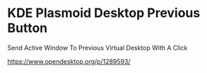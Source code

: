 # KDE Plasmoid Desktop Previous Button 
Send Active Window To Previous Virtual Desktop With A Click  

https://www.opendesktop.org/p/1289593/
